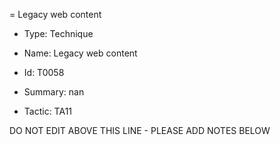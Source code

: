 = Legacy web content

* Type: Technique

* Name: Legacy web content

* Id: T0058

* Summary: nan

* Tactic: TA11

DO NOT EDIT ABOVE THIS LINE - PLEASE ADD NOTES BELOW
